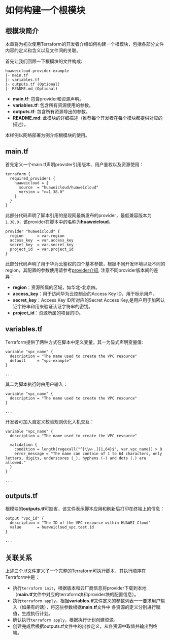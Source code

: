 # 如何构建一个根模块

## 根模块简介

本章将为初次使用Terraform的开发者介绍如何构建一个根模块，包括各部分文件内容的定义和含义以及文件间的关联。

首先让我们回顾一下根模块的文件构成:

```
huaweicloud-provider-example
|- main.tf
|- variables.tf
|- outputs.tf (Optional)
|- README.md (Optional)
```

+ **main.tf**: 包含provider和资源声明。
+ **variables.tf**: 包含所有资源使用的参数。
+ **outputs.tf**: 包含所有资源导出的参数。
+ **README.md**: 此模块的详细描述（推荐每个开发者在每个模块都提供对应的描述）。

本样例以网络部署为例介绍根模块的使用。

## main.tf

首先定义一个main.tf声明provider引用版本、用户鉴权以及资源使用：

```
terraform {
  required_providers {
    huaweicloud = {
      source  = "huaweicloud/huaweicloud"
      version = ">=1.38.0"
    }
  }
}
```

此部分代码声明了脚本引用的是现网最新发布的provider，最低兼容版本为`1.38.0`，该provider在脚本中的名称为**huaweicloud**。

```
provider "huaweicloud" {
  region      = var.region
  access_key  = var.access_key
  secret_key  = var.secret_key
  project_id  = var.project_id
}
```

此部分代码声明了用于华为云鉴权的四个基本参数，根据不同开发环境以及不同的region，其配置的参数使用请参考[provider介绍](https://registry.terraform.io/providers/huaweicloud/huaweicloud/latest/docs),
注意不同provider版本间的差异：

+ **region**：资源所属的区域，如华北-北京四。
+ **access_key**：用于访问华为云控制台的Access Key ID，用于标示用户。
+ **secret_key**：Access Key ID所对应的Secret Access Key,是用户用于加密认证字符串和用来验证认证字符串的密钥。
+ **project_id**：资源所属的项目的ID。

## variables.tf

Terraform提供了两种方式在脚本中定义变量，其一为显式声明变量值:

```
variable "vpc_name" {
  description = "The name used to create the VPC resource"
  default     = "vpc-example"
}

...
```

其二为脚本执行时由用户输入：

```
variable "vpc_name" {
  description = "The name used to create the VPC resource"
}

...
```

开发者可加入自定义校验规则优化人机交互：

```
variable "vpc_name" {
  description = "The name used to create the VPC resource"

  validation {
    condition = length(regexall("^[\\w-.]{1,64}$", var.vpc_name)) > 0
    error_message = "The name can contain of 1 to 64 characters, only letters, digits, underscores (_), hyphens (-) and dots (.) are allowed."
  }
}

...
```

## outputs.tf

根模块的**outputs.tf**可缺省，该文件表示脚本应用和刷新后打印在终端上的信息：

```
output "vpc_id" {
  description = "The ID of the VPC resource within HUAWEI Cloud"
  value       = huaweicloud_vpc.test.id
}

...
```

## 关联关系

上述三个.tf文件定义了一个完整的Terraform可执行脚本，其执行顺序在Terraform中是：

+ 执行`terraform init`，根据版本和云厂商信息将provider下载到本地（**main.tf**文件中对应的terraform块和provider块的配置信息）。
+ 执行`terraform apply`，根据**variables.tf**文件定义的参数列表一一要求用户输入（如果有的话），将这些参数根据**main.tf**文件中
各资源的定义分别进行赋值，生成执行计划。
+ 确认执行`terraform apply`，根据执行计划创建资源。
+ 创建完成后根据outputs.tf文件中的出参定义，从各资源中取值并输出到终端。
